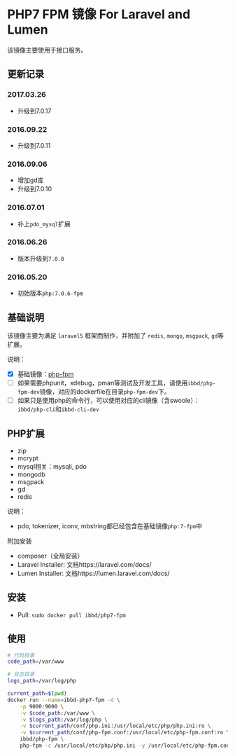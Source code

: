 # PHP7 FPM 镜像 For Laravel and Lumen

该镜像主要使用于接口服务。


## 更新记录

### 2017.03.26
- 升级到7.0.17

### 2016.09.22

- 升级到7.0.11

### 2016.09.06

- 增加gd库
- 升级到7.0.10

### 2016.07.01

- 补上`pdo_mysql`扩展

### 2016.06.26

- 版本升级到`7.0.8`

### 2016.05.20

- 初始版本`php:7.0.6-fpm`

## 基础说明

该镜像主要为满足 `laravel5` 框架而制作，并附加了 `redis`, `mongo`, `msgpack`, `gd`等扩展。

说明：

- [x] 基础镜像：[php-fpm](https://hub.docker.com/_/php)
- [ ] 如果需要phpunit，xdebug，pman等测试及开发工具，请使用`ibbd/php-fpm-dev`镜像，对应的dockerfile在目录`php-fpm-dev`下。
- [ ] 如果只是使用php的命令行，可以使用对应的cli镜像（含swoole）：`ibbd/php-cli`和`ibbd-cli-dev`

## PHP扩展 

- zip
- mcrypt
- mysql相关：mysqli, pdo
- mongodb
- msgpack 
- gd
- redis

说明：

- pdo, tokenizer, iconv, mbstring都已经包含在基础镜像`php:7-fpm`中

附加安装

- composer（全局安装）
- Laravel Installer: 文档https://laravel.com/docs/
- Lumen Installer: 文档https://lumen.laravel.com/docs/

## 安装 

- Pull: `sudo docker pull ibbd/php7-fpm`

## 使用

```sh
# 代码目录
code_path=/var/www

# 日志目录
logs_path=/var/log/php

current_path=$(pwd)
docker run --name=ibbd-php7-fpm -d \
    -p 9000:9000 \
    -v $code_path:/var/www \
    -v $logs_path:/var/log/php \
    -v $current_path/conf/php.ini:/usr/local/etc/php/php.ini:ro \
    -v $current_path/conf/php-fpm.conf:/usr/local/etc/php-fpm.conf:ro \
    ibbd/php-fpm \
    php-fpm -c /usr/local/etc/php/php.ini -y /usr/local/etc/php-fpm.conf
```


